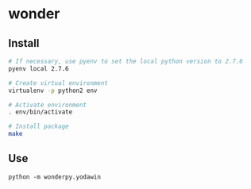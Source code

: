 # wonder

## Install

```sh
# If necessary, use pyenv to set the local python version to 2.7.6
pyenv local 2.7.6

# Create virtual environment
virtualenv -p python2 env

# Activate environment
. env/bin/activate

# Install package
make
```

## Use

```
python -m wonderpy.yodawin
```
